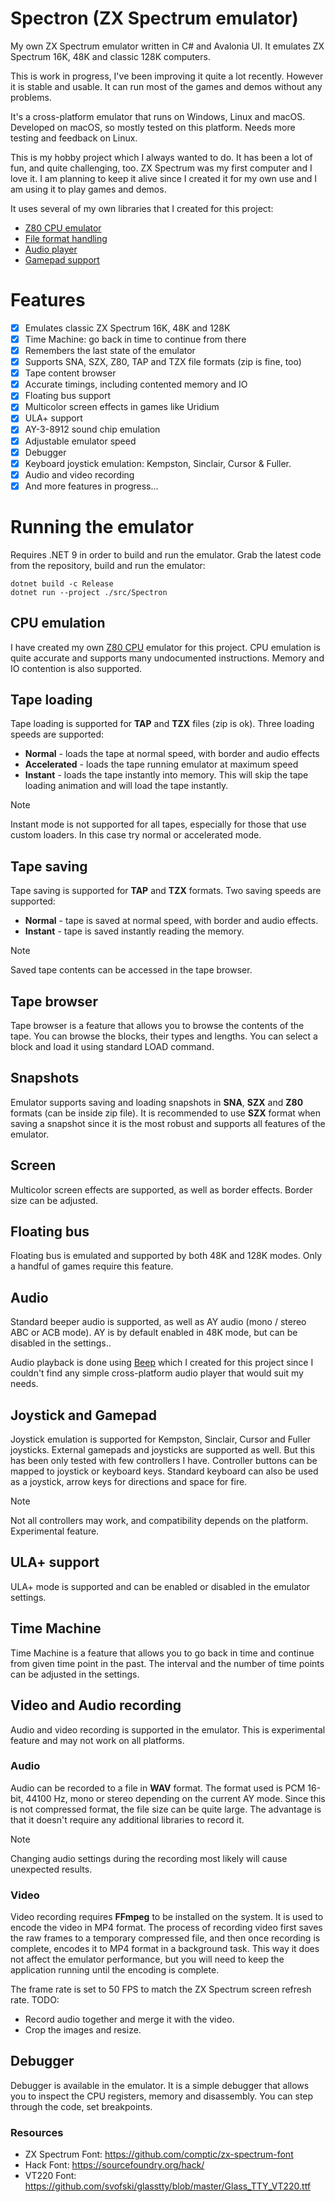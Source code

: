 # Spectron (ZX Spectrum emulator)
My own ZX Spectrum emulator written in C# and Avalonia UI. It emulates ZX Spectrum 16K, 48K and classic 128K computers.

This is work in progress, I've been improving it quite a lot recently. However it is stable and usable. 
It can run most of the games and demos without any problems.

It's a cross-platform emulator that runs on Windows, Linux and macOS. Developed on macOS, so mostly tested
on this platform. Needs more testing and feedback on Linux.

This is my hobby project which I always wanted to do. It has been a lot of fun, and quite challenging, too.
ZX Spectrum was my first computer and I love it. I am planning to keep it alive since I created it for my own 
use and I am using it to play games and demos.

It uses several of my own libraries that I created for this project:
- [Z80 CPU emulator](https://github.com/oldbit-com/Z80/tree/spectron)
- [File format handling](https://github.com/oldbit-com/Spectron.Files)
- [Audio player](https://github.com/oldbit-com/Beep)
- [Gamepad support](https://github.com/oldbit-com/Joypad)

# Features
- [x] Emulates classic ZX Spectrum 16K, 48K and 128K
- [x] Time Machine: go back in time to continue from there
- [x] Remembers the last state of the emulator
- [x] Supports SNA, SZX, Z80, TAP and TZX file formats (zip is fine, too)
- [x] Tape content browser
- [x] Accurate timings, including contented memory and IO
- [x] Floating bus support
- [x] Multicolor screen effects in games like Uridium
- [x] ULA+ support
- [x] AY-3-8912 sound chip emulation
- [x] Adjustable emulator speed
- [x] Debugger
- [x] Keyboard joystick emulation: Kempston, Sinclair, Cursor & Fuller.
- [x] Audio and video recording
- [x] And more features in progress...

# Running the emulator
Requires .NET 9 in order to build and run the emulator.
Grab the latest code from the repository, build and run the emulator:

```shell
dotnet build -c Release
dotnet run --project ./src/Spectron   
```

## CPU emulation
I have created my own [Z80 CPU](https://github.com/oldbit-com/Z80/tree/spectron) emulator for this project. 
CPU emulation is quite accurate and supports many undocumented instructions. Memory and IO contention is also supported.

## Tape loading
Tape loading is supported for **TAP** and **TZX** files (zip is ok). Three loading speeds are supported:
- **Normal** - loads the tape at normal speed, with border and audio effects
- **Accelerated** - loads the tape running emulator at maximum speed
- **Instant** - loads the tape instantly into memory. This will skip the tape loading animation and will load the tape instantly.

> [!NOTE]
> Instant mode is not supported for all tapes, especially for those that use custom loaders. In this case try normal or accelerated mode.

## Tape saving
Tape saving is supported for **TAP** and **TZX** formats. Two saving speeds are supported:
- **Normal** - tape is saved at normal speed, with border and audio effects.
- **Instant** - tape is saved instantly reading the memory.

> [!NOTE]
> Saved tape contents can be accessed in the tape browser.

## Tape browser
Tape browser is a feature that allows you to browse the contents of the tape. 
You can browse the blocks, their types and lengths. You can select a block and load it using standard LOAD command.

## Snapshots
Emulator supports saving and loading snapshots in **SNA**, **SZX** and **Z80** formats (can be inside zip file).
It is recommended to use **SZX** format when saving a snapshot since it is the most robust and supports all features of the emulator.

## Screen
Multicolor screen effects are supported, as well as border effects. Border size can be adjusted.

## Floating bus
Floating bus is emulated and supported by both 48K and 128K modes. Only a handful of games require this feature.

## Audio
Standard beeper audio is supported, as well as AY audio (mono / stereo ABC or ACB mode).
AY is by default enabled in 48K mode, but can be disabled in the settings..

Audio playback is done using [Beep](https://github.com/oldbit-com/Beep) which I created for this 
project since I couldn't find any simple cross-platform audio player that would suit my needs.

## Joystick and Gamepad
Joystick emulation is supported for Kempston, Sinclair, Cursor and Fuller joysticks. External gamepads and joysticks 
are supported as well. But this has been only tested with few controllers I have. Controller buttons can be mapped to joystick or 
keyboard keys. Standard keyboard can also be used as a joystick, arrow keys for directions and space for fire.

> [!NOTE]
> Not all controllers may work, and compatibility depends on the platform. Experimental feature.
## ULA+ support
ULA+ mode is supported and can be enabled or disabled in the emulator settings.

## Time Machine
Time Machine is a feature that allows you to go back in time and continue from given time point in the past.
The interval and the number of time points can be adjusted in the settings.

## Video and Audio recording

Audio and video recording is supported in the emulator. This is experimental feature and may not work on all platforms.

### Audio
Audio can be recorded to a file in **WAV** format. The format used is PCM 16-bit, 44100 Hz, mono or stereo depending on the 
current AY mode. Since this is not compressed format, the file size can be quite large. The advantage is that it doesn't
require any additional libraries to record it.

> [!NOTE]
> Changing audio settings during the recording most likely will cause unexpected results.

### Video
Video recording requires **FFmpeg** to be installed on the system. It is used to encode the video in MP4 format.
The process of recording video first saves the raw frames to a temporary compressed file, and then once recording
is complete, encodes it to MP4 format in a background task. This way it does not affect the emulator performance,
but you will need to keep the application running until the encoding is complete.

The frame rate is set to 50 FPS to match the ZX Spectrum screen refresh rate.
TODO: 
- Record audio together and merge it with the video.
- Crop the images and resize.


## Debugger
Debugger is available in the emulator. It is a simple debugger that allows you to inspect the CPU registers, 
memory and disassembly. You can step through the code, set breakpoints.

### Resources
- ZX Spectrum Font: https://github.com/comptic/zx-spectrum-font
- Hack Font: https://sourcefoundry.org/hack/
- VT220 Font: https://github.com/svofski/glasstty/blob/master/Glass_TTY_VT220.ttf

